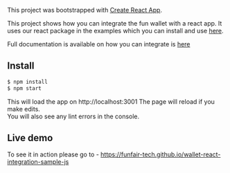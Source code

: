 This project was bootstrapped with [Create React App](https://github.com/facebook/create-react-app).

This project shows how you can integrate the fun wallet with a react app. It uses our react package in the examples which you can install and use [here](https://www.npmjs.com/package/@funfair-tech/wallet-react).

Full documentation is available on how you can integrate is [here](https://funfair-tech.github.io/fun-wallet-docs/guide/web-sdk/installing-sdk.html)

## Install

```bash
$ npm install
$ npm start
```

This will load the app on http://localhost:3001
The page will reload if you make edits.<br />
You will also see any lint errors in the console.

## Live demo

To see it in action please go to - https://funfair-tech.github.io/wallet-react-integration-sample-js
